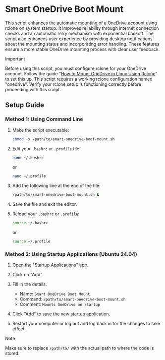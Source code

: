 # Smart OneDrive Boot Mount

This script enhances the automatic mounting of a OneDrive account using rclone on system startup. It improves reliability through internet connection checks and an automatic retry mechanism with exponential backoff. The script also enhances user experience by providing desktop notifications about the mounting status and incorporating error handling. These features ensure a more stable OneDrive mounting process with clear user feedback.

> [!IMPORTANT]
> Before using this script, you must configure rclone for your OneDrive account. Follow the guide "[How to Mount OneDrive in Linux Using Rclone](https://www.linuxuprising.com/2018/07/how-to-mount-onedrive-in-linux-using.html)" to set this up. This script requires a working rclone configuration named "onedrive". Verify your rclone setup is functioning correctly before proceeding with this script.

## Setup Guide

### Method 1: Using Command Line

1. Make the script executable:

   ```bash
   chmod +x /path/to/smart-onedrive-boot-mount.sh
   ```

2. Edit your `.bashrc` or `.profile` file:

   ```bash
   nano ~/.bashrc
   ```

   or

   ```bash
   nano ~/.profile
   ```

3. Add the following line at the end of the file:

   ```bash
   /path/to/smart-onedrive-boot-mount.sh &
   ```

4. Save the file and exit the editor.

5. Reload your `.bashrc` or `.profile`:

   ```bash
   source ~/.bashrc
   ```

   or

   ```bash
   source ~/.profile
   ```

### Method 2: Using Startup Applications (Ubuntu 24.04)

1. Open the "Startup Applications" app.

2. Click on "Add".

3. Fill in the details:
   - Name: `Smart OneDrive Boot Mount`
   - Command: `/path/to/smart-onedrive-boot-mount.sh`
   - Comment: `Mounts OneDrive on startup`

4. Click "Add" to save the new startup application.

5. Restart your computer or log out and log back in for the changes to take effect.

> [!NOTE]
> Make sure to replace `/path/to/` with the actual path to where the code is stored.
